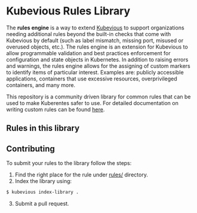 # Kubevious Rules Library

The **rules engine** is a way to extend [Kubevious](https://github.com/kubevious/kubevious) to support organizations needing additional rules beyond the built-in checks that come with Kubevious by default (such as label mismatch, missing port, misused or overused objects, etc.). The rules engine is an extension for Kubevious to allow programmable validation and best practices enforcement for configuration and state objects in Kubernetes. In addition to raising errors and warnings, the rules engine allows for the assigning of custom markers to identify items of particular interest. Examples are: publicly accessible applications, containers that use excessive resources, overprivileged containers, and many more.

This repository is a community driven library for common rules that can be used to make Kuberentes safer to use. For detailed documentation on writing custom rules can be found [here](https://github.com/kubevious/kubevious/blob/master/docs/rules-engine.md).

## Rules in this library
[//]: <> (BEGIN_RULES_DESCRIPTION)
[//]: <> (END_RULES_DESCRIPTION)


## Contributing
To submit your rules to the library follow the steps:
1. Find the right place for the rule under [rules/](rules/) directory.
2. Index the library using:
```sh
$ kubevious index-library .
```
3. Submit a pull request.

